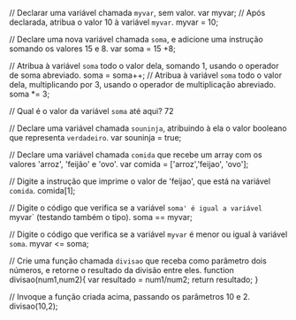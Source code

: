 // Declarar uma variável chamada `myvar`, sem valor.
var myvar;
// Após declarada, atribua o valor 10 à variável `myvar`.
myvar = 10;

// Declare uma nova variável chamada `soma`, e adicione uma instrução somando os valores 15 e 8.
var soma = 15 +8;

// Atribua à variável `soma` todo o valor dela, somando 1, usando o operador de soma abreviado.
soma = soma++;
// Atribua à variável `soma` todo o valor dela, multiplicando por 3, usando o operador de multiplicação abreviado.
soma  *= 3;

// Qual é o valor da variável `soma` até aqui?
72

// Declare uma variável chamada `souninja`, atribuindo à ela o valor booleano que representa `verdadeiro`.
var souninja = true;

// Declare uma variável chamada `comida` que recebe um array com os valores 'arroz', 'feijão' e 'ovo'.
var comida = ['arroz','feijao', 'ovo'];

// Digite a instrução que imprime o valor de 'feijao', que está na variável `comida`.
comida[1];

// Digite o código que verifica se a variável `soma' é igual a variável `myvar` (testando também o tipo).
soma == myvar;

// Digite o código que verifica se a variável `myvar` é menor ou igual à variável `soma`.
myvar <= soma;

// Crie uma função chamada `divisao` que receba como parâmetro dois números, e retorne o resultado da divisão entre eles.
function divisao(num1,num2){
    var resultado = num1/num2;
    return resultado;
}

// Invoque a função criada acima, passando os parâmetros 10 e 2.
divisao(10,2);
